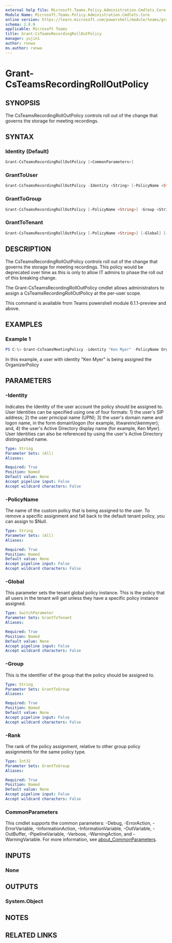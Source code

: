```yaml
---
external help file: Microsoft.Teams.Policy.Administration.Cmdlets.Core.dll-Help.xml
Module Name: Microsoft.Teams.Policy.Administration.Cmdlets.Core
online version: https://learn.microsoft.com/powershell/module/teams/grant-csteamsrecordingrolloutpolicy
schema: 2.0.0
applicable: Microsoft Teams
title: Grant-CsTeamsRecordingRollOutPolicy
manager: yujin1
author: ronwa
ms.author: ronwa
---
```


# Grant-CsTeamsRecordingRollOutPolicy

## SYNOPSIS
The CsTeamsRecordingRollOutPolicy controls roll out of the change that governs the storage for meeting recordings.

## SYNTAX

### Identity (Default)

```powershell
Grant-CsTeamsRecordingRollOutPolicy [<CommonParameters>]
```

### GrantToUser

```powershell
Grant-CsTeamsRecordingRollOutPolicy -Identity <String> [-PolicyName <String>] [<CommonParameters>]
```

### GrantToGroup

```powershell
Grant-CsTeamsRecordingRollOutPolicy [-PolicyName <String>] -Group <String> -Rank <Int32> [<CommonParameters>]
```

### GrantToTenant

```powershell
Grant-CsTeamsRecordingRollOutPolicy [-PolicyName <String>] [-Global] [-Force] [<CommonParameters>]
```

## DESCRIPTION
The CsTeamsRecordingRollOutPolicy controls roll out of the change that governs the storage for meeting recordings. This policy would be deprecated over time as this is only to allow IT admins to phase the roll out of this breaking change.

The Grant-CsTeamsRecordingRollOutPolicy cmdlet allows administrators to assign a CsTeamsRecordingRollOutPolicy at the per-user scope.

This command is available from Teams powershell module 6.1.1-preview and above.

## EXAMPLES

### Example 1
```powershell
PS C:\> Grant-CsTeamsMeetingPolicy -identity "Ken Myer" -PolicyName OrganizerPolicy
```

In this example, a user with identity "Ken Myer" is being assigned the OrganizerPolicy

## PARAMETERS

### -Identity
Indicates the Identity of the user account the policy should be assigned to. User Identities can be specified using one of four formats: 1) the user's SIP address; 2) the user principal name (UPN); 3) the user's domain name and logon name, in the form domain\logon (for example, litwareinc\kenmyer); and, 4) the user's Active Directory display name (for example, Ken Myer). User Identities can also be referenced by using the user's Active Directory distinguished name.

```yaml
Type: String
Parameter Sets: (All)
Aliases:

Required: True
Position: Named
Default value: None
Accept pipeline input: False
Accept wildcard characters: False
```

### -PolicyName
The name of the custom policy that is being assigned to the user. To remove a specific assignment and fall back to the default tenant policy, you can assign to $Null.

```yaml
Type: String
Parameter Sets: (All)
Aliases:

Required: True
Position: Named
Default value: None
Accept pipeline input: False
Accept wildcard characters: False
```

### -Global

This parameter sets the tenant global policy instance. This is the policy that all users in the tenant will get unless they have a specific policy instance assigned.

```yaml
Type: SwitchParameter
Parameter Sets: GrantToTenant
Aliases:

Required: True
Position: Named
Default value: None
Accept pipeline input: False
Accept wildcard characters: False
```

### -Group

This is the identifier of the group that the policy should be assigned to.

```yaml
Type: String
Parameter Sets: GrantToGroup
Aliases:

Required: True
Position: Named
Default value: None
Accept pipeline input: False
Accept wildcard characters: False
```

### -Rank

The rank of the policy assignment, relative to other group policy assignments for the same policy type.

```yaml
Type: Int32
Parameter Sets: GrantToGroup
Aliases:

Required: True
Position: Named
Default value: None
Accept pipeline input: False
Accept wildcard characters: False
```

### CommonParameters
This cmdlet supports the common parameters: -Debug, -ErrorAction, -ErrorVariable, -InformationAction, -InformationVariable, -OutVariable, -OutBuffer, -PipelineVariable, -Verbose, -WarningAction, and -WarningVariable. For more information, see [about_CommonParameters](http://go.microsoft.com/fwlink/?LinkID=113216).

## INPUTS

### None

## OUTPUTS

### System.Object

## NOTES

## RELATED LINKS
